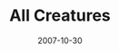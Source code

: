---
layout: music 
title: "All Creatures"
date: 2007-10-30 
description: "Songs For The Journey"
sc-permalink-url: "http://soundcloud.com/crdschurch/all-creatures"
audio: "http://s3.amazonaws.com/crossroads-media/music/audio/AllCreatures.mp3"
audio-duration: "06:17"
src: "http://s3.amazonaws.com/crossroads-media/images/AllCreaturesSML.jpg"
---